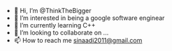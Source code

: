 - 👋 Hi, I’m @ThinkTheBigger
- 👀 I’m interested in being a google software enginear 
- 🌱 I’m currently learning C++
- 💞️ I’m looking to collaborate on ...
- 📫 How to reach me sinaadi2011@gmail.com

<!---
ThinkTheBigger/ThinkTheBigger is a ✨ special ✨ repository because its `README.md` (this file) appears on your GitHub profile.
You can click the Preview link to take a look at your changes.
--->
